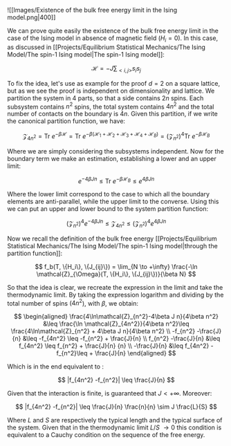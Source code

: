 ![[Images/Existence of the bulk free energy limit in the Ising model.png|400]]

We can prove quite easily the existence of the bulk free energy limit in the case of the Ising model in absence of magnetic field $(H_i = 0)$.
In this case, as discussed in [[Projects/Equilibrium Statistical Mechanics/The Ising Model/The spin-1 Ising model|The spin-1 Ising model]]:

$$ \mathscr{H} = -J\sum_{<i,j>}s_is_j $$

To fix the idea, let's use as example for the proof $d=2$ on a square lattice, but as we see the proof is independent on dimensionality and lattice.
We partition the system in 4 parts, so that a side contains $2n$ spins. Each subsystem contains $n^2$ spins, the total system contains $4n^2$ and the total number of contacts on the boundary is $4n$.
Given this partition, if we write the canonical partition function, we have:

$$ \mathcal{Z}_{4n^2} = \text{Tr}\ e^{-\beta\mathscr{H}} = \text{Tr}\ e^{-\beta(\mathscr{H}_1+\mathscr{H}_2+\mathscr{H}_3+\mathscr{H}_4+\mathscr{H}_B)} = (\mathcal{Z}_{n^2})^4 \text{Tr}\ e^{-\beta\mathscr{H}_B} $$

Where we are simply considering the subsystems independent. Now for the boundary term we make an estimation, establishing a lower and an upper limit:

$$ e^{-4\beta J n} \leq \text{Tr}\ e^{-\beta\mathscr{H}_B} \leq e^{4\beta J n}$$

Where the lower limit correspond to the case to which all the boundary elements are anti-parallel, while the upper limit to the converse. Using this we can put an upper and lower bound to the system partition function:

$$(\mathcal{Z}_{n^2})^4 e^{-4\beta J n} \leq\mathcal{Z}_{4n^2}\leq (\mathcal{Z}_{n^2})^4 e^{4\beta J n}$$

Now we recall the definition of the bulk free energy [[Projects/Equilibrium Statistical Mechanics/The Ising Model/The spin-1 Ising model|through the partition function]]:

$$ f_b(T, \{H_i\}, \{J_{ij}\}) = \lim_{N \to +\infty} \frac{-\ln \mathcal{Z}_{\Omega}(T, \{H_i\}, \{J_{ij}\})}{\beta N} $$

So that the idea is clear, we recreate the expression in the limit and take the thermodynamic limit.
By taking the expression logarithm and dividing by the total number of spins ($4n^2$), with $\beta$, we obtain:

$$
\begin{aligned}
\frac{4\ln\mathcal{Z}_{n^2}-4\beta J n}{4\beta n^2} &\leq \frac{\ln \mathcal{Z}_{4n^2}}{4\beta n^2}\leq \frac{4\ln\mathcal{Z}_{n^2} + 4\beta J n}{4\beta n^2} \\
-f_{n^2} -\frac{J}{n} &\leq -f_{4n^2} \leq -f_{n^2} + \frac{J}{n} \\
f_{n^2} -\frac{J}{n} &\leq f_{4n^2} \leq f_{n^2} + \frac{J}{n}
{n} \\
-\frac{J}{n} &\leq f_{4n^2} -f_{n^2}\leq + \frac{J}{n}
\end{aligned}
$$

Which is in the end equivalent to :

$$ |f_{4n^2} -f_{n^2}| \leq \frac{J}{n} $$

Given that the interaction is finite, is guaranteed that $J < +\infty$. Moreover:

$$ |f_{4n^2} -f_{n^2}| \leq \frac{J}{n} \frac{n}{n} \sim J \frac{L}{S} $$

Where $L$ and $S$ are respectively the typical length and the typical surface of the system.
Given that in the thermodynamic limit $L/S$ $\to 0$ this condition is equivalent to a Cauchy condition on the sequence of the free energy.
